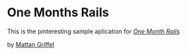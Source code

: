 # One Months Rails

This is the pinteresting sample aplication for 
[*One Month Rails*](http://onemonthrauls.com)

by [Mattan Griffel](http://mattangriffel.com)